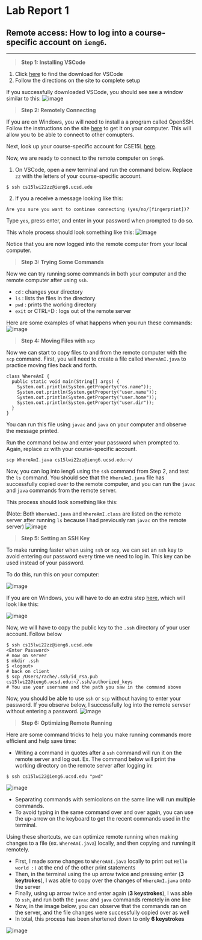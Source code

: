 # Lab Report 1

## Remote access: How to log into a course-specific account on `ieng6`.
___________________

> **Step 1: Installing VSCode**

1. Click [here](https://code.visualstudio.com/) to find the download for VSCode
2. Follow the directions on the site to complete setup

If you successfully downloaded VSCode, you should see see a window similar to this: ![image](VSCode.png)

> **Step 2: Remotely Connecting**

If you are on Windows, you will need to install a a program called OpenSSH. Follow the instructions on the site [here](https://docs.microsoft.com/en-us/windows-server/administration/openssh/openssh_install_firstuse) to get it on your computer. This will allow you to be able to connect to other comupters.

Next, look up your course-specific account for CSE15L [here](https://sdacs.ucsd.edu/~icc/index.php).

Now, we are ready to connect to the remote computer on `ieng6`.

1. On VSCode, open a new terminal and run the command below. Replace `zz` with the letters of your course-specific account.
```
$ ssh cs15lwi22zz@ieng6.ucsd.edu
```
2. If you a receive a message looking like this:
```
Are you sure you want to continue connecting (yes/no/[fingerprint])? 
```
Type `yes`, press enter, and enter in your password when prompted to do so.

This whole process should look something like this:
![image](ssh.png)

Notice that you are now logged into the remote computer from your local computer.


> **Step 3: Trying Some Commands**

Now we can try running some commands in both your computer and the remote computer after using `ssh`. 
* `cd` : changes your directory
* `ls` : lists the files in the directory
* `pwd` : prints the working directory
* `exit` or CTRL+D : logs out of the remote server

Here are some examples of what happens when you run these commands:
![image](commands.png)

> **Step 4: Moving Files with `scp`**

Now we can start to copy files to and from the remote computer with the `scp` command.
First, you will need to create a file called `WhereAmI.java` to practice moving files back and forth.

```
class WhereAmI {
  public static void main(String[] args) {
    System.out.println(System.getProperty("os.name"));
    System.out.println(System.getProperty("user.name"));
    System.out.println(System.getProperty("user.home"));
    System.out.println(System.getProperty("user.dir"));
  }
}
```

You can run this file using `javac` and `java` on your computer and observe the message printed.

Run the command below and enter your password when prompted to. Again, replace `zz` with your course-specific account.

```
scp WhereAmI.java cs15lwi22zz@ieng6.ucsd.edu:~/
```
Now, you can log into ieng6 using the `ssh` command from Step 2, and test the `ls` command. You should see that the `WhereAmI.java` file has successfully copied over to the remote computer, and you can run the `javac` and `java` commands from the remote server. 

This process should look something like this:

(Note: Both `WhereAmI.java` and `WhereAmI.class` are listed on the remote server after running `ls` because I had previously ran `javac` on the remote server)
![image](movingfiles.png)

> **Step 5: Setting an SSH Key**

To make running faster when using `ssh` or `scp`, we can set an `ssh` key to avoid entering our password every time we need to log in. This key can be used instead of your password. 

To do this, run this on your computer:

![image](keygen.png)

If you are on Windows, you will have to do an extra step [here](https://docs.microsoft.com/en-us/windows-server/administration/openssh/openssh_keymanagement#user-key-generation), which will look like this:

![image](ssh-add.png)

Now, we will have to copy the public key to the `.ssh` directory of your user account. Follow below

```
$ ssh cs15lwi22zz@ieng6.ucsd.edu
<Enter Password>
# now on server
$ mkdir .ssh
$ <logout>
# back on client
$ scp /Users/rache/.ssh/id_rsa.pub cs15lwi22@ieng6.ucsd.edu:~/.ssh/authorized_keys
# You use your username and the path you saw in the command above
```

Now, you should be able to use `ssh` or `scp` without having to enter your password. If you observe below, I successfully log into the remote servser without entering a password.
![image](key.png)

> **Step 6: Optimizing Remote Running**

Here are some command tricks to help you make running commands more efficient and help save time:
* Writing a command in quotes after a `ssh` command will run it on the remote server and log out. Ex. The command below will print the working directory on the remote server after logging in:
```
$ ssh cs15lwi22@ieng6.ucsd.edu "pwd"
```
![image](example.png)
* Separating commands with semicolons on the same line will run multiple commands.
* To avoid typing in the same command over and over again, you can use the up-arrow on the keyboard to get the recent commands used in the terminal.


Using these shortcuts, we can optimize remote running when making changes to a file (ex. `WhereAmI.java`) locally, and then copying and running it remotely.

* First, I made some changes to `WhereAmI.java` locally to print out `Hello world :)` at the end of the other print statements
* Then, in the terminal using the up arrow twice and pressing enter (**3 keytrokes**), I was able to copy over the changes of `WhereAmI.java` onto the server
* Finally, using up arrow twice and enter again (**3 keystrokes**), I was able to `ssh`, and run both the `javac` and `java` commands remotely in one line
* Now, in the image below, you can observe that the commands ran on the server, and the file changes were successfully copied over as well
* In total, this process has been shortened down to only **6 keystrokes**

![image](keystrokes.jpg)